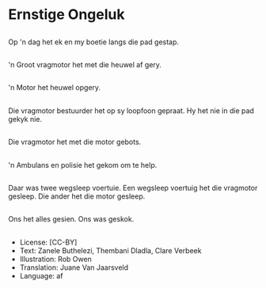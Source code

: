 # Ernstige Ongeluk

##
Op 'n dag het ek en my
boetie langs die pad
gestap.

##
'n Groot vragmotor het
met die heuwel af gery.

##
'n Motor het heuwel
opgery.

##
Die vragmotor
bestuurder het op sy
loopfoon gepraat.
Hy het nie in die pad
gekyk nie.

##
Die vragmotor het met
die motor gebots.

##
'n Ambulans en polisie
het gekom om te help.

##
Daar was twee
wegsleep voertuie.
Een wegsleep voertuig
het die vragmotor
gesleep.
Die ander het die motor
gesleep.

##
Ons het alles gesien.
Ons was geskok.

##
* License: [CC-BY]
* Text: Zanele Buthelezi, Thembani Dladla, Clare Verbeek
* Illustration: Rob Owen
* Translation: Juane Van Jaarsveld
* Language: af
